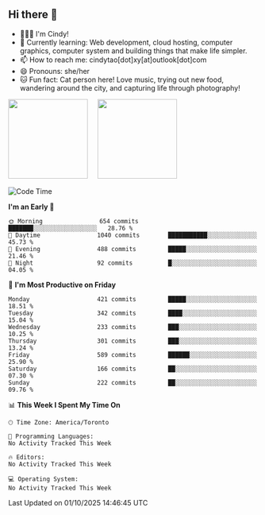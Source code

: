 ## Hi there 👋

<!--
**xinyue296/xinyue296** is a ✨ _special_ ✨ repository because its `README.md` (this file) appears on your GitHub profile.

Here are some ideas to get you started:

- 🔭 I’m currently working on ...
- 🌱 I’m currently learning ...
- 👯 I’m looking to collaborate on ...
- 🤔 I’m looking for help with ...
- 💬 Ask me about ...
- 📫 How to reach me: ...
- 😄 Pronouns: ...
- ⚡ Fun fact: ...
-->
- 👩🏻‍💻 I'm Cindy!
- 🌱 Currently learning: Web development, cloud hosting, computer graphics, computer system and building things that make life simpler.
- 📫 How to reach me: cindytao[dot]xy[at]outlook[dot]com
- 😄 Pronouns: she/her
- 🐱 Fun fact: Cat person here! Love music, trying out new food, wandering around the city, and capturing life through photography!

<!--Github Status: start-->
<div align="left">
  <img height="160em" src="https://github-readme-stats-topaz-two-25.vercel.app/api?username=xinyue296&theme=react&show_icons=true&count_private=true&include_orgs=true&hide=contribs,issues" />
    &nbsp;&nbsp;&nbsp;
  <img height="160em" src="https://github-readme-stats-cindy-taos-projects.vercel.app/api/top-langs/?username=xinyue296&theme=react&count_private=true&include_orgs=true&layout=compact" />
</div>
<!-- Github Status: end-->

<!--START_SECTION:waka-->
![Code Time](http://img.shields.io/badge/Code%20Time-294%20hrs%2036%20mins-blue)

**I'm an Early 🐤** 

```text
🌞 Morning                654 commits         ███████░░░░░░░░░░░░░░░░░░   28.76 % 
🌆 Daytime                1040 commits        ███████████░░░░░░░░░░░░░░   45.73 % 
🌃 Evening                488 commits         █████░░░░░░░░░░░░░░░░░░░░   21.46 % 
🌙 Night                  92 commits          █░░░░░░░░░░░░░░░░░░░░░░░░   04.05 % 
```
📅 **I'm Most Productive on Friday** 

```text
Monday                   421 commits         █████░░░░░░░░░░░░░░░░░░░░   18.51 % 
Tuesday                  342 commits         ████░░░░░░░░░░░░░░░░░░░░░   15.04 % 
Wednesday                233 commits         ███░░░░░░░░░░░░░░░░░░░░░░   10.25 % 
Thursday                 301 commits         ███░░░░░░░░░░░░░░░░░░░░░░   13.24 % 
Friday                   589 commits         ██████░░░░░░░░░░░░░░░░░░░   25.90 % 
Saturday                 166 commits         ██░░░░░░░░░░░░░░░░░░░░░░░   07.30 % 
Sunday                   222 commits         ██░░░░░░░░░░░░░░░░░░░░░░░   09.76 % 
```


📊 **This Week I Spent My Time On** 

```text
🕑︎ Time Zone: America/Toronto

💬 Programming Languages: 
No Activity Tracked This Week

🔥 Editors: 
No Activity Tracked This Week

💻 Operating System: 
No Activity Tracked This Week
```


 Last Updated on 01/10/2025 14:46:45 UTC
<!--END_SECTION:waka-->
